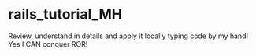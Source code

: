 # rails_tutorial_MH
Review, understand in details and apply it locally typing code by my hand! Yes I CAN conquer ROR!
